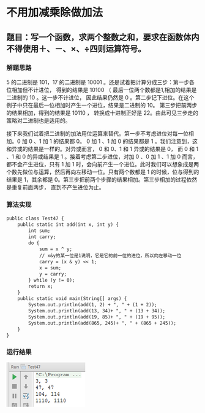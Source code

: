 # 不用加减乘除做加法

## 题目：写一个函数，求两个整数之和，要求在函数体内不得使用＋、－、×、÷四则运算符号。

### 解题思路

5 的二进制是 101，17 的二进制是 10001 。还是试着把计算分成三步：第一步各位相加但不计进位， 得到的结果是 10100 （ 最后一位两个数都是1,相加的结果是二进制的 10 。这一步不计进位， 因此结果仍然是 0 。第二步记下进位。在这个例子中只在最后一位相加时产生一个进位，结果是二进制的 10。 第三步把前两步的结果相加，得到的结果是 10110 ， 转换成十进制正好是 22。由此可见三步走的策略对二进制也是适用的。 

接下来我们试着把二进制的加法用位运算来替代。第一步不考虑进位对每一位相加。0 加 0 、1 加 1 的结果都 0。 0 加 1 、1 加 0 的结果都是 1 。我们注意到，这和异或的结果是一样的。对异或而言， 0 和 0、1 和 1 异或的结果是 0， 而 0 和 1 、1 和 0 的异或结果是 1 。接着考虑第二步进位，对加 0 、0 加 1 、1 加 0 而言， 都不会产生进位，只有 1 加 1 时，会向前产生一个进位。此时我们可以想象成是两个数先做位与运算，然后再向左移动一位。只有两个数都是 1 的时候，位与得到的结果是 1，其余都是 0。第三步把前两个步骤的结果相加。第三步相加的过程依然是重复前面两步， 直到不产生进位为止。

### 算法实现

```
public class Test47 {
    public static int add(int x, int y) {
        int sum;
        int carry;
        do {
            sum = x ^ y;
            // x&y的某一位是1说明，它是它的前一位的进位，所以向左移动一位
            carry = (x & y) << 1;
            x = sum;
            y = carry;
        } while (y != 0);
        return x;
    }
    public static void main(String[] args) {
        System.out.println(add(1, 2) + ", " + (1 + 2));
        System.out.println(add(13, 34)+ ", " + (13 + 34));
        System.out.println(add(19, 85)+ ", " + (19 + 95));
        System.out.println(add(865, 245)+ ", " + (865 + 245));
    }
}
```

### 运行结果

![](images/65.png)